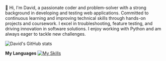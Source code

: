 👋 Hi, I'm David, a passionate coder and problem-solver with a strong background in developing and testing web applications. Committed to continuous learning and improving technical skills through hands-on projects and coursework. I excel in troubleshooting, feature testing, and driving innovation in software solutions. I enjoy working with Python and am always eager to tackle new challenges.

![David's GitHub stats](https://github-readme-stats.vercel.app/api?username=zeroban&show_icons=true&theme=transparent&hide=stars,contribs)

**My Languages**
[![My Skills](https://skillicons.dev/icons?i=html,css,nodejs,express,python,javascript,kotlin,mysql,mongodb)](https://skillicons.dev)
